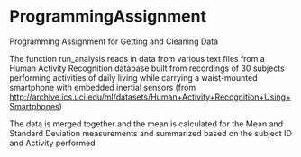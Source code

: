# ProgrammingAssignment
Programming Assignment for Getting and Cleaning Data

The function run_analysis reads in data from various text files from a Human Activity Recognition database built from recordings of 30 subjects performing activities of daily living while carrying a waist-mounted smartphone with embedded inertial sensors (from http://archive.ics.uci.edu/ml/datasets/Human+Activity+Recognition+Using+Smartphones)

The data is merged together and the mean is calculated for the Mean and Standard Deviation measurements and summarized based on the subject ID and Activity performed
